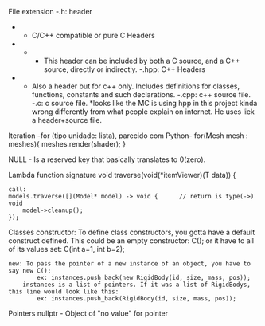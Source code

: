 
File extension 
-.h: header        
-  - C/C++ compatible or pure C Headers
-  -  - This header can be included by both a C source, and a C++ source, directly or indirectly.
-.hpp: C++ Headers
- - Also a header but for c++ only. Includes definitions for classes, functions, constants and such declarations.
-.cpp: c++ source file.
-.c: c source file.
*looks like the MC is using hpp in this project kinda wrong differently from what people explain on internet. He uses liek a header+source file.

Iteration
-for (tipo unidade: lista), parecido com Python-
    for(Mesh mesh : meshes){
        meshes.render(shader);
    }

NULL - Is a reserved key that basically translates to 0(zero).

Lambda function
    signature
        void traverse(void(*itemViewer)(T data)) {

    call:
    models.traverse([](Model* model) -> void {      // return is type(->) void
        model->cleanup();
    });

Classes
    constructor: To define class constructors, you gotta have a default construct defined. This could be an empty constructor: C(); or
        it have to all of its values set:  C(int a=1, int b=2);

    new: To pass the pointer of a new instance of an object, you have to say new C();
            ex: instances.push_back(new RigidBody(id, size, mass, pos));
        instances is a list of pointers. If it was a list of RigidBodys, this line would look like this:
            ex: instances.push_back(RigidBody(id, size, mass, pos));

Pointers
    nullptr - Object of "no value" for pointer